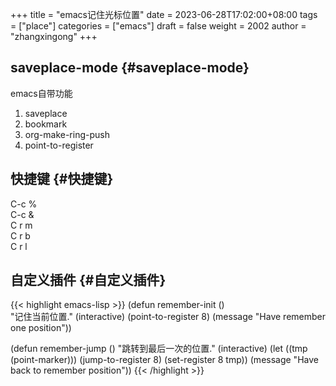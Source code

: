 +++
title = "emacs记住光标位置"
date = 2023-06-28T17:02:00+08:00
tags = ["place"]
categories = ["emacs"]
draft = false
weight = 2002
author = "zhangxingong"
+++

## saveplace-mode {#saveplace-mode}

emacs自带功能

1.  saveplace
2.  bookmark
3.  org-make-ring-push
4.  point-to-register


## 快捷键 {#快捷键}  

C-c %  
C-c &  
C r m  
C r b  
C r l  


## 自定义插件 {#自定义插件}  

{{< highlight emacs-lisp >}}
(defun remember-init ()  
  "记住当前位置." 
  (interactive)
  (point-to-register 8)
  (message "Have remember one position"))

(defun remember-jump ()
  "跳转到最后一次的位置."
  (interactive)
  (let ((tmp (point-marker)))
    (jump-to-register 8)
    (set-register 8 tmp))
  (message "Have back to remember position"))
{{< /highlight >}}
